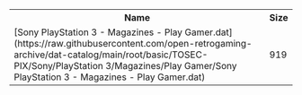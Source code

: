 <table>
<tr><th>Name</th><th>Size</th></tr>
<tr><td>[Sony PlayStation 3 - Magazines - Play Gamer.dat](https://raw.githubusercontent.com/open-retrogaming-archive/dat-catalog/main/root/basic/TOSEC-PIX/Sony/PlayStation 3/Magazines/Play Gamer/Sony PlayStation 3 - Magazines - Play Gamer.dat)</td><td>919</td></tr>
</table>
